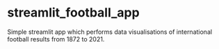 # streamlit_football_app
Simple streamlit app which performs data visualisations of international football results from 1872 to 2021.
